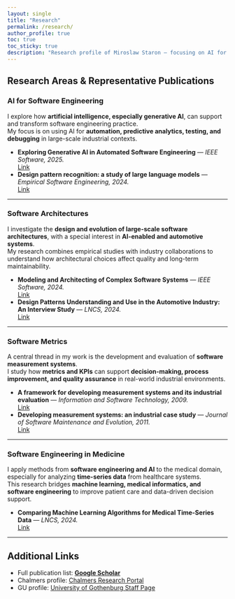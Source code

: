 ```yaml
---
layout: single
title: "Research"
permalink: /research/
author_profile: true
toc: true
toc_sticky: true
description: "Research profile of Miroslaw Staron — focusing on AI for SE, software architectures, software metrics, and software engineering in medicine."
---
```


## Research Areas & Representative Publications

### AI for Software Engineering
I explore how **artificial intelligence, especially generative AI**, can support and transform software engineering practice.  
My focus is on using AI for **automation, predictive analytics, testing, and debugging** in large-scale industrial contexts.

- **Exploring Generative AI in Automated Software Engineering** — *IEEE Software, 2025.*  
  [Link](https://ieeexplore.ieee.org/stamp/stamp.jsp?arnumber=10952968)  
- **Design pattern recognition: a study of large language models** — *Empirical Software Engineering, 2024.*  
  [Link](https://link.springer.com/article/10.1007/s10664-025-10625-1)

---

### Software Architectures
I investigate the **design and evolution of large-scale software architectures**, with a special interest in **AI-enabled and automotive systems**.  
My research combines empirical studies with industry collaborations to understand how architectural choices affect quality and long-term maintainability.

- **Modeling and Architecting of Complex Software Systems** — *IEEE Software, 2024.*  
  [Link](https://ieeexplore.ieee.org/stamp/stamp.jsp?arnumber=10493160)  
- **Design Patterns Understanding and Use in the Automotive Industry: An Interview Study** — *LNCS, 2024.*  
  [Link](https://drive.google.com/file/d/181TvxXpL5KypZGj1YR7xcZo8pgSow15_/view)

---

### Software Metrics
A central thread in my work is the development and evaluation of **software measurement systems**.  
I study how **metrics and KPIs** can support **decision-making, process improvement, and quality assurance** in real-world industrial environments.

- **A framework for developing measurement systems and its industrial evaluation** — *Information and Software Technology, 2009.*  
  [Link](https://www.sciencedirect.com/science/article/pii/S0950584908001419?casa_token=sAQX3dARjjQAAAAA:-ptBCPds-ekaSefiJySILnfgCPraOhbHie-vog30urYfaEWe9iqTnvSBwrG_fDU__cYYsLzxLA)  
- **Developing measurement systems: an industrial case study** — *Journal of Software Maintenance and Evolution, 2011.*  
  [Link](https://onlinelibrary.wiley.com/doi/pdf/10.1002/smr.470)

---

### Software Engineering in Medicine
I apply methods from **software engineering and AI** to the medical domain, especially for analyzing **time-series data** from healthcare systems.  
This research bridges **machine learning, medical informatics, and software engineering** to improve patient care and data-driven decision support.

- **Comparing Machine Learning Algorithms for Medical Time-Series Data** — *LNCS, 2024.*  
  [Link](https://link.springer.com/chapter/10.1007/978-3-031-49266-2_14)  

---

## Additional Links
- Full publication list: **[Google Scholar](https://scholar.google.com/citations?user=oMZ1ucgAAAAJ)**  
- Chalmers profile: [Chalmers Research Portal](https://research.chalmers.se/person/miroslaw)  
- GU profile: [University of Gothenburg Staff Page](https://www.gu.se/en/about/find-staff/miroslawstaron)  
